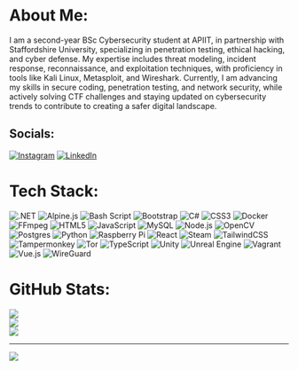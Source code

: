 # About Me:
I am a second-year BSc Cybersecurity student at APIIT, in partnership with Staffordshire University, specializing in penetration testing, ethical hacking, and cyber defense. My expertise includes threat modeling, incident response, reconnaissance, and exploitation techniques, with proficiency in tools like Kali Linux, Metasploit, and Wireshark. Currently, I am advancing my skills in secure coding, penetration testing, and network security, while actively solving CTF challenges and staying updated on cybersecurity trends to contribute to creating a safer digital landscape.


## Socials:
[![Instagram](https://img.shields.io/badge/Instagram-E4405F?style=for-the-badge&logo=instagram&logoColor=white)](https://instagram.com/aaquib._24) [![LinkedIn](https://img.shields.io/badge/LinkedIn-0077B5?style=for-the-badge&logo=linkedin&logoColor=white)](https://linkedin.com/in/htaaquib-rizwan-305647337) 

# Tech Stack:
![.NET](https://img.shields.io/badge/.NET-512BD4?style=for-the-badge&logo=dotnet&logoColor=white)
![Alpine.js](https://img.shields.io/badge/Alpine.js-8BC0D0?style=for-the-badge&logo=alpinedotjs&logoColor=white)
![Bash Script](https://img.shields.io/badge/Bash_Script-4EAA25?style=for-the-badge&logo=gnubash&logoColor=white)
![Bootstrap](https://img.shields.io/badge/Bootstrap-7952B3?style=for-the-badge&logo=bootstrap&logoColor=white)
![C#](https://img.shields.io/badge/C%23-239120?style=for-the-badge&logo=csharp&logoColor=white)
![CSS3](https://img.shields.io/badge/CSS3-1572B6?style=for-the-badge&logo=css3&logoColor=white)
![Docker](https://img.shields.io/badge/Docker-2496ED?style=for-the-badge&logo=docker&logoColor=white)
![FFmpeg](https://img.shields.io/badge/FFmpeg-007808?style=for-the-badge&logo=ffmpeg&logoColor=white)
![HTML5](https://img.shields.io/badge/HTML5-E34F26?style=for-the-badge&logo=html5&logoColor=white)
![JavaScript](https://img.shields.io/badge/JavaScript-F7DF1E?style=for-the-badge&logo=javascript&logoColor=black)
![MySQL](https://img.shields.io/badge/MySQL-4479A1?style=for-the-badge&logo=mysql&logoColor=white)
![Node.js](https://img.shields.io/badge/Node.js-339933?style=for-the-badge&logo=nodedotjs&logoColor=white)
![OpenCV](https://img.shields.io/badge/OpenCV-5C3EE8?style=for-the-badge&logo=opencv&logoColor=white)
![Postgres](https://img.shields.io/badge/Postgres-4169E1?style=for-the-badge&logo=postgresql&logoColor=white)
![Python](https://img.shields.io/badge/Python-3776AB?style=for-the-badge&logo=python&logoColor=white)
![Raspberry Pi](https://img.shields.io/badge/Raspberry_Pi-A22846?style=for-the-badge&logo=raspberrypi&logoColor=white)
![React](https://img.shields.io/badge/React-61DAFB?style=for-the-badge&logo=react&logoColor=black)
![Steam](https://img.shields.io/badge/Steam-000000?style=for-the-badge&logo=steam&logoColor=white)
![TailwindCSS](https://img.shields.io/badge/TailwindCSS-38B2AC?style=for-the-badge&logo=tailwindcss&logoColor=white)
![Tampermonkey](https://img.shields.io/badge/Tampermonkey-00485B?style=for-the-badge&logo=tampermonkey&logoColor=white)
![Tor](https://img.shields.io/badge/Tor-7D4698?style=for-the-badge&logo=torproject&logoColor=white)
![TypeScript](https://img.shields.io/badge/TypeScript-3178C6?style=for-the-badge&logo=typescript&logoColor=white)
![Unity](https://img.shields.io/badge/Unity-000000?style=for-the-badge&logo=unity&logoColor=white)
![Unreal Engine](https://img.shields.io/badge/Unreal_Engine-0E1128?style=for-the-badge&logo=unrealengine&logoColor=white)
![Vagrant](https://img.shields.io/badge/Vagrant-1563FF?style=for-the-badge&logo=vagrant&logoColor=white)
![Vue.js](https://img.shields.io/badge/Vue.js-4FC08D?style=for-the-badge&logo=vuedotjs&logoColor=white)
![WireGuard](https://img.shields.io/badge/WireGuard-88171A?style=for-the-badge&logo=wireguard&logoColor=white)

# GitHub Stats:
![](https://github-readme-stats.vercel.app/api?username=aaquib666&theme=dark&hide_border=false&include_all_commits=true&count_private=true)<br/>
![](https://github-readme-streak-stats.herokuapp.com/?user=aaquib666&theme=dark&hide_border=false)<br/>
![](https://github-readme-stats.vercel.app/api/top-langs/?username=aaquib666&theme=dark&hide_border=false&include_all_commits=true&count_private=true&layout=compact)

---
[![](https://visitcount.itsvg.in/api?id=aaquib666&icon=0&color=0)](https://visitcount.itsvg.in)
